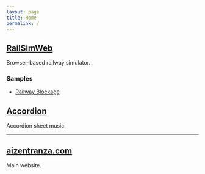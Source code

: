 ```yaml
---
layout: page
title: Home
permalink: /
---
```


## [RailSimWeb](railsimweb/RailSimWeb.html)
Browser-based railway simulator.
### Samples
- [Railway Blockage](railsimweb/blockage_sample.html)

## [Accordion](accordion)
Accordion sheet music.

----
## [aizentranza.com](https://www.aizentranza.com)
Main website.

